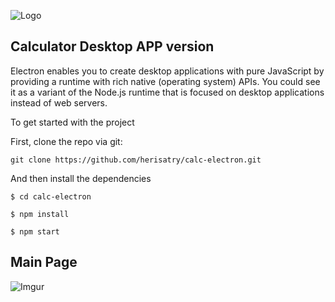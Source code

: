 ![Logo](https://www.autodoc.co.uk/atd/images/logo.png)

## Calculator Desktop APP version

Electron enables you to create desktop applications with pure JavaScript by providing a runtime with rich native (operating system) APIs. You could see it as a variant of the Node.js runtime that is focused on desktop applications instead of web servers.

To get started with the project

First, clone the repo via git:

```
git clone https://github.com/herisatry/calc-electron.git
```

And then install the dependencies 

```
$ cd calc-electron

$ npm install

$ npm start
```

## Main Page

![Imgur](https://i.imgur.com/hwzBckt.png)
